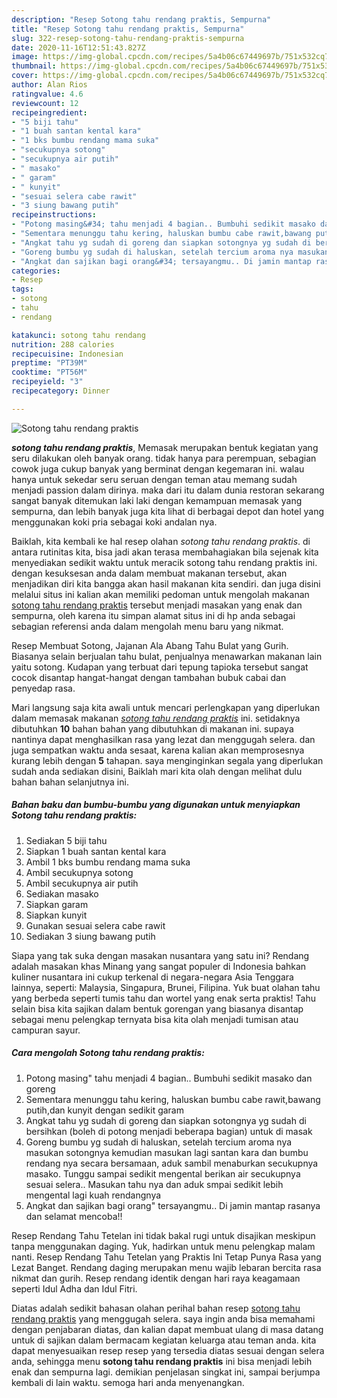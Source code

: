 ```yaml
---
description: "Resep Sotong tahu rendang praktis, Sempurna"
title: "Resep Sotong tahu rendang praktis, Sempurna"
slug: 322-resep-sotong-tahu-rendang-praktis-sempurna
date: 2020-11-16T12:51:43.827Z
image: https://img-global.cpcdn.com/recipes/5a4b06c67449697b/751x532cq70/sotong-tahu-rendang-praktis-foto-resep-utama.jpg
thumbnail: https://img-global.cpcdn.com/recipes/5a4b06c67449697b/751x532cq70/sotong-tahu-rendang-praktis-foto-resep-utama.jpg
cover: https://img-global.cpcdn.com/recipes/5a4b06c67449697b/751x532cq70/sotong-tahu-rendang-praktis-foto-resep-utama.jpg
author: Alan Rios
ratingvalue: 4.6
reviewcount: 12
recipeingredient:
- "5 biji tahu"
- "1 buah santan kental kara"
- "1 bks bumbu rendang mama suka"
- "secukupnya sotong"
- "secukupnya air putih"
- " masako"
- " garam"
- " kunyit"
- "sesuai selera cabe rawit"
- "3 siung bawang putih"
recipeinstructions:
- "Potong masing&#34; tahu menjadi 4 bagian.. Bumbuhi sedikit masako dan goreng"
- "Sementara menunggu tahu kering, haluskan bumbu cabe rawit,bawang putih,dan kunyit dengan sedikit garam"
- "Angkat tahu yg sudah di goreng dan siapkan sotongnya yg sudah di bersihkan (boleh di potong menjadi beberapa bagian) untuk di masak"
- "Goreng bumbu yg sudah di haluskan, setelah tercium aroma nya masukan sotongnya kemudian masukan lagi santan kara dan bumbu rendang nya secara bersamaan, aduk sambil menaburkan secukupnya masako. Tunggu sampai sedikit mengental berikan air secukupnya sesuai selera.. Masukan tahu nya dan aduk smpai sedikit lebih mengental lagi kuah rendangnya"
- "Angkat dan sajikan bagi orang&#34; tersayangmu.. Di jamin mantap rasanya dan selamat mencoba!!"
categories:
- Resep
tags:
- sotong
- tahu
- rendang

katakunci: sotong tahu rendang 
nutrition: 288 calories
recipecuisine: Indonesian
preptime: "PT39M"
cooktime: "PT56M"
recipeyield: "3"
recipecategory: Dinner

---
```



![Sotong tahu rendang praktis](https://img-global.cpcdn.com/recipes/5a4b06c67449697b/751x532cq70/sotong-tahu-rendang-praktis-foto-resep-utama.jpg)

<b><i>sotong tahu rendang praktis</i></b>, Memasak merupakan bentuk kegiatan yang seru dilakukan oleh banyak orang. tidak hanya para perempuan, sebagian cowok juga cukup banyak yang berminat dengan kegemaran ini. walau hanya untuk sekedar seru seruan dengan teman atau memang sudah menjadi passion dalam dirinya. maka dari itu dalam dunia restoran sekarang sangat banyak ditemukan laki laki dengan kemampuan memasak yang sempurna, dan lebih banyak juga kita lihat di berbagai depot dan hotel yang menggunakan koki pria sebagai koki andalan nya.

Baiklah, kita kembali ke hal resep olahan <i>sotong tahu rendang praktis</i>. di antara rutinitas kita, bisa jadi akan terasa membahagiakan bila sejenak kita menyediakan sedikit waktu untuk meracik sotong tahu rendang praktis ini. dengan kesuksesan anda dalam membuat makanan tersebut, akan menjadikan diri kita bangga akan hasil makanan kita sendiri. dan juga disini melalui situs ini kalian akan memiliki pedoman untuk mengolah makanan <u>sotong tahu rendang praktis</u> tersebut menjadi masakan yang enak dan sempurna, oleh karena itu simpan alamat situs ini di hp anda sebagai sebagian referensi anda dalam mengolah menu baru yang nikmat.

Resep Membuat Sotong, Jajanan Ala Abang Tahu Bulat yang Gurih. Biasanya selain berjualan tahu bulat, penjualnya menawarkan makanan lain yaitu sotong. Kudapan yang terbuat dari tepung tapioka tersebut sangat cocok disantap hangat-hangat dengan tambahan bubuk cabai dan penyedap rasa.


Mari langsung saja kita awali untuk mencari perlengkapan yang diperlukan dalam memasak makanan <u><i>sotong tahu rendang praktis</i></u> ini. setidaknya dibutuhkan <b>10</b> bahan bahan yang dibutuhkan di makanan ini. supaya nantinya dapat menghasilkan rasa yang lezat dan menggugah selera. dan juga sempatkan waktu anda sesaat, karena kalian akan memprosesnya kurang lebih dengan <b>5</b> tahapan. saya menginginkan segala yang diperlukan sudah anda sediakan disini, Baiklah mari kita olah dengan melihat dulu bahan bahan selanjutnya ini.

<!--inarticleads1-->

##### Bahan baku dan bumbu-bumbu yang digunakan untuk menyiapkan Sotong tahu rendang praktis:

1. Sediakan 5 biji tahu
1. Siapkan 1 buah santan kental kara
1. Ambil 1 bks bumbu rendang mama suka
1. Ambil secukupnya sotong
1. Ambil secukupnya air putih
1. Sediakan  masako
1. Siapkan  garam
1. Siapkan  kunyit
1. Gunakan sesuai selera cabe rawit
1. Sediakan 3 siung bawang putih


Siapa yang tak suka dengan masakan nusantara yang satu ini? Rendang adalah masakan khas Minang yang sangat populer di Indonesia bahkan kuliner nusantara ini cukup terkenal di negara-negara Asia Tenggara lainnya, seperti: Malaysia, Singapura, Brunei, Filipina. Yuk buat olahan tahu yang berbeda seperti tumis tahu dan wortel yang enak serta praktis! Tahu selain bisa kita sajikan dalam bentuk gorengan yang biasanya disantap sebagai menu pelengkap ternyata bisa kita olah menjadi tumisan atau campuran sayur. 

<!--inarticleads2-->

##### Cara mengolah Sotong tahu rendang praktis:

1. Potong masing&#34; tahu menjadi 4 bagian.. Bumbuhi sedikit masako dan goreng
1. Sementara menunggu tahu kering, haluskan bumbu cabe rawit,bawang putih,dan kunyit dengan sedikit garam
1. Angkat tahu yg sudah di goreng dan siapkan sotongnya yg sudah di bersihkan (boleh di potong menjadi beberapa bagian) untuk di masak
1. Goreng bumbu yg sudah di haluskan, setelah tercium aroma nya masukan sotongnya kemudian masukan lagi santan kara dan bumbu rendang nya secara bersamaan, aduk sambil menaburkan secukupnya masako. Tunggu sampai sedikit mengental berikan air secukupnya sesuai selera.. Masukan tahu nya dan aduk smpai sedikit lebih mengental lagi kuah rendangnya
1. Angkat dan sajikan bagi orang&#34; tersayangmu.. Di jamin mantap rasanya dan selamat mencoba!!


Resep Rendang Tahu Tetelan ini tidak bakal rugi untuk disajikan meskipun tanpa menggunakan daging. Yuk, hadirkan untuk menu pelengkap malam nanti. Resep Rendang Tahu Tetelan yang Praktis Ini Tetap Punya Rasa yang Lezat Banget. Rendang daging merupakan menu wajib lebaran bercita rasa nikmat dan gurih. Resep rendang identik dengan hari raya keagamaan seperti Idul Adha dan Idul Fitri. 

Diatas adalah sedikit bahasan olahan perihal bahan resep <u>sotong tahu rendang praktis</u> yang menggugah selera. saya ingin anda bisa memahami dengan penjabaran diatas, dan kalian dapat membuat ulang di masa datang untuk di sajikan dalam bermacam kegiatan keluarga atau teman anda. kita dapat menyesuaikan resep resep yang tersedia diatas sesuai dengan selera anda, sehingga menu <b>sotong tahu rendang praktis</b> ini bisa menjadi lebih enak dan sempurna lagi. demikian penjelasan singkat ini, sampai berjumpa kembali di lain waktu. semoga hari anda menyenangkan.
